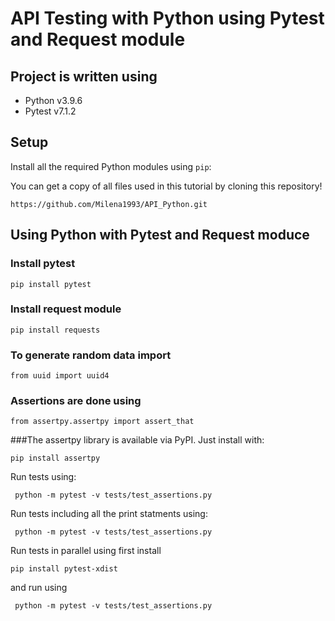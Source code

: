 # API Testing with Python using Pytest and Request module

## Project is written using 

* Python v3.9.6
* Pytest v7.1.2

## Setup

Install all the required Python modules using `pip`:

You can get a copy of all files used in this tutorial by cloning this repository!

```shell
https://github.com/Milena1993/API_Python.git
```

## Using Python  with Pytest and Request moduce

### Install pytest
```shell
pip install pytest
```
### Install request module

```shell
pip install requests
```
### To generate random data import
```shell
from uuid import uuid4
```
### Assertions are done using 
```shell
from assertpy.assertpy import assert_that
```
###The assertpy library is available via PyPI. Just install with:

```
pip install assertpy
```

Run tests using: 
```shell
 python -m pytest -v tests/test_assertions.py
```
Run tests including all the print statments using:
```shell
 python -m pytest -v tests/test_assertions.py
```
Run tests in parallel using first install 
```shell
pip install pytest-xdist
```
and run using 
```shell
 python -m pytest -v tests/test_assertions.py
```
